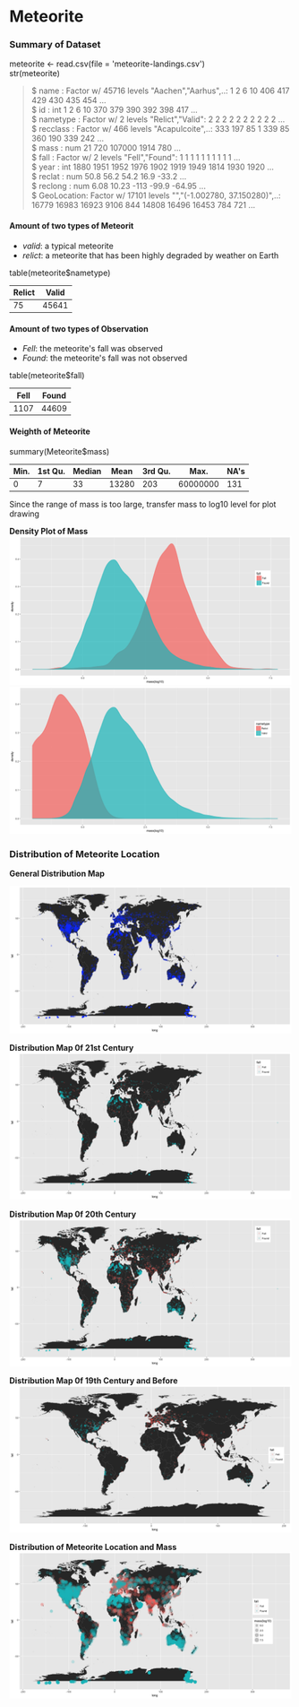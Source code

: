 # Meteorite
### Summary of Dataset
meteorite <- read.csv(file = 'meteorite-landings.csv')  
str(meteorite)
>$ name       : Factor w/ 45716 levels "Aachen","Aarhus",..: 1 2 6 10 406 417 429 430 435 454 ...  
 $ id         : int  1 2 6 10 370 379 390 392 398 417 ...  
 $ nametype   : Factor w/ 2 levels "Relict","Valid": 2 2 2 2 2 2 2 2 2 2 ...  
 $ recclass   : Factor w/ 466 levels "Acapulcoite",..: 333 197 85 1 339 85 360 190 339 242 ...  
 $ mass       : num  21 720 107000 1914 780 ...  
 $ fall       : Factor w/ 2 levels "Fell","Found": 1 1 1 1 1 1 1 1 1 1 ...  
 $ year       : int  1880 1951 1952 1976 1902 1919 1949 1814 1930 1920 ...  
 $ reclat     : num  50.8 56.2 54.2 16.9 -33.2 ...  
 $ reclong    : num  6.08 10.23 -113 -99.9 -64.95 ...  
 $ GeoLocation: Factor w/ 17101 levels "","(-1.002780, 37.150280)",..: 16779 16983 16923 9106 844 14808 16496 16453 784 721 ...  

#### Amount of two types of Meteorit
* _valid_: a typical meteorite
* _relict_: a meteorite that has been highly degraded by weather on Earth  

table(meteorite$nametype)   

Relict | Valid 
--- | --- 
75 | 45641 

#### Amount of two types of Observation  
* _Fell_: the meteorite's fall was observed
* _Found_: the meteorite's fall was not observed

table(meteorite$fall)

Fell | Found
--- | --- 
1107 | 44609

#### Weighth of Meteorite
summary(Meteorite$mass)

Min. | 1st Qu. | Median | Mean | 3rd Qu. | Max. | NA's
--- | --- | --- | --- | --- | --- | --- 
0 | 7 | 33 | 13280 | 203 | 60000000 | 131

Since the range of mass is too large, transfer mass to log10 level for plot drawing 

**Density Plot of Mass**
![mass-fall](https://github.com/Guangtufan/Meteorite/blob/master/mass-fall.png)
![mass-nametype](https://github.com/Guangtufan/Meteorite/blob/master/mass-nametype.png)

### Distribution of Meteorite Location

**General Distribution Map**

![general-location](https://raw.githubusercontent.com/Guangtufan/Meteorite/master/location.png)

**Distribution Map 0f 21st Century**  
![location-21](https://github.com/Guangtufan/Meteorite/blob/master/m21.png)

**Distribution Map 0f 20th Century**
![location-20](https://github.com/Guangtufan/Meteorite/blob/master/m20.png)

**Distribution Map 0f 19th Century and Before**  
![location-19](https://github.com/Guangtufan/Meteorite/blob/master/m-19.png)

**Distribution of Meteorite Location and Mass**
![loc-mass](https://raw.githubusercontent.com/Guangtufan/Meteorite/master/location-mass-fall.png)






